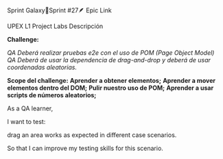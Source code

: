 Sprint Galaxy🚀Sprint #27🪶 Epic Link

UPEX L1 Project Labs Descripción

**Challenge:**

_QA Deberá realizar pruebas e2e con el uso de POM (Page Object Model)_ _QA Deberá de usar la dependencia de drag-and-drop y deberá de usar coordenadas
aleatorias._

**Scope del challenge:** **Aprender a obtener elementos;** **Aprender a mover elementos dentro del DOM;** **Pulir nuestro uso de POM;** **Aprender a
usar scripts de números aleatorios;**

As a QA learner,

I want to test:

drag an area works as expected in different case scenarios.

So that I can improve my testing skills for this scenario.
